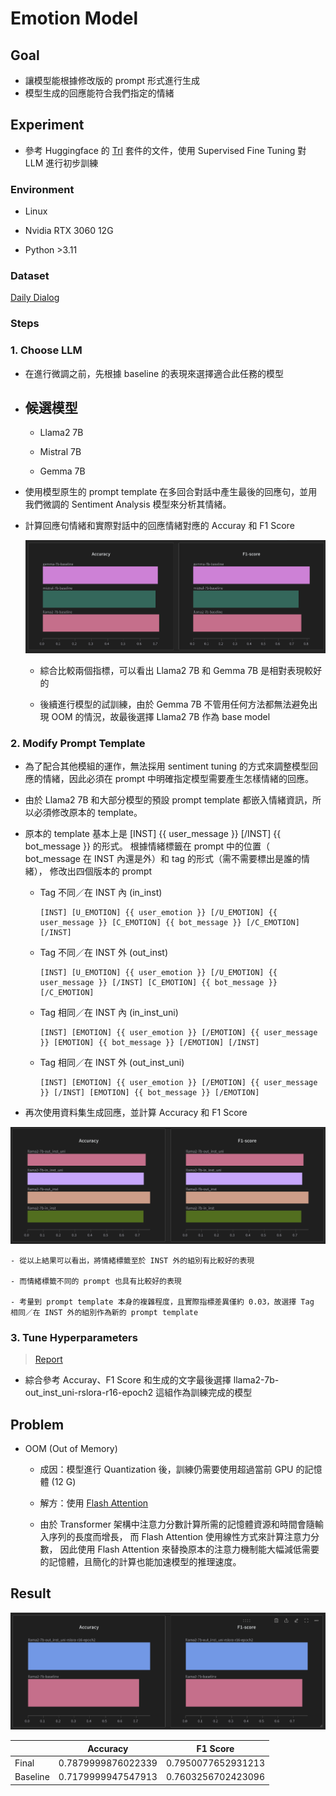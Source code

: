 # Emotion Model

## Goal

- 讓模型能根據修改版的 prompt 形式進行生成
- 模型生成的回應能符合我們指定的情緒

## Experiment

- 參考 Huggingface 的 [Trl](https://huggingface.co/docs/trl/index) 套件的文件，使用 Supervised Fine Tuning 對 LLM 進行初步訓練

### Environment

- Linux

- Nvidia RTX 3060 12G

- Python >3.11

### Dataset

[Daily Dialog](https://huggingface.co/datasets/li2017dailydialog/daily_dialog)

### Steps

### 1. Choose LLM

- 在進行微調之前，先根據 baseline 的表現來選擇適合此任務的模型

- ## **候選模型**

  - Llama2 7B

  - Mistral 7B

  - Gemma 7B

- 使用模型原生的 prompt template 在多回合對話中產生最後的回應句，並用我們微調的 Sentiment Analysis 模型來分析其情緒。

- 計算回應句情緒和實際對話中的回應情緒對應的 Accuray 和 F1 Score

  ![Baseline Result](images/baseline-result.png)

  - 綜合比較兩個指標，可以看出 Llama2 7B 和 Gemma 7B 是相對表現較好的

  - 後續進行模型的試訓練，由於 Gemma 7B 不管用任何方法都無法避免出現 OOM 的情況，故最後選擇 Llama2 7B 作為 base model

### 2. Modify Prompt Template

- 為了配合其他模組的運作，無法採用 sentiment tuning 的方式來調整模型回應的情緒，因此必須在 prompt 中明確指定模型需要產生怎樣情緒的回應。

- 由於 Llama2 7B 和大部分模型的預設 prompt template 都嵌入情緒資訊，所以必須修改原本的 template。

- 原本的 template 基本上是 [INST] {{ user_message }} [/INST] {{ bot_message }} 的形式。
  根據情緒標籤在 prompt 中的位置（ bot_message 在 INST 內還是外）和 tag 的形式（需不需要標出是誰的情緒），
  修改出四個版本的 prompt

  - Tag 不同／在 INST 內 (in_inst)

    ```shell
    [INST] [U_EMOTION] {{ user_emotion }} [/U_EMOTION] {{ user_message }} [C_EMOTION] {{ bot_message }} [/C_EMOTION] [/INST]
    ```

  - Tag 不同／在 INST 外 (out_inst)

    ```shell
    [INST] [U_EMOTION] {{ user_emotion }} [/U_EMOTION] {{ user_message }} [/INST] [C_EMOTION] {{ bot_message }} [/C_EMOTION]
    ```

  - Tag 相同／在 INST 內 (in_inst_uni)

    ```shell
    [INST] [EMOTION] {{ user_emotion }} [/EMOTION] {{ user_message }} [EMOTION] {{ bot_message }} [/EMOTION] [/INST]
    ```

  - Tag 相同／在 INST 外 (out_inst_uni)

    ```shell
    [INST] [EMOTION] {{ user_emotion }} [/EMOTION] {{ user_message }} [/INST] [EMOTION] {{ bot_message }} [/EMOTION]
    ```

- 再次使用資料集生成回應，並計算 Accuracy 和 F1 Score

![Prompt template comparison](images/prompt-comparison.png)

    - 從以上結果可以看出，將情緒標籤至於 INST 外的組別有比較好的表現

    - 而情緒標籤不同的 prompt 也具有比較好的表現

    - 考量到 prompt template 本身的複雜程度，且實際指標差異僅約 0.03，故選擇 Tag 相同／在 INST 外的組別作為新的 prompt template

### 3. Tune Hyperparameters

> [Report](https://api.wandb.ai/links/hermeschen1116/7erns8gu)

- 綜合參考 Accuray、F1 Score 和生成的文字最後選擇 llama2-7b-out_inst_uni-rslora-r16-epoch2 這組作為訓練完成的模型

## Problem

- OOM (Out of Memory)

  - 成因：模型進行 Quantization 後，訓練仍需要使用超過當前 GPU 的記憶體 (12 G)

  - 解方：使用 [Flash Attention](https://github.com/Dao-AILab/flash-attention)

  - 由於 Transformer 架構中注意力分數計算所需的記憶體資源和時間會隨輸入序列的長度而增長，
    而 Flash Attention 使用線性方式來計算注意力分數，
    因此使用 Flash Attention 來替換原本的注意力機制能大幅減低需要的記憶體，且簡化的計算也能加速模型的推理速度。

## Result

![Baseline and SFT Comparison](images/baseline-sft-comparison.png)

|          | Accuracy           | F1 Score           |
| -------- | ------------------ | ------------------ |
| Final    | 0.7879999876022339 | 0.7950077652931213 |
| Baseline | 0.7179999947547913 | 0.7603256702423096 |
